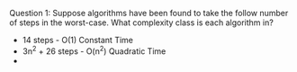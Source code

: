 Question 1: Suppose algorithms have been found to take the follow number of steps in the worst-case. What complexity class is each algorithm in?

- 14 steps - O(1) Constant Time
- 3n$^2$ + 26 steps - O(n$^2$) Quadratic Time
- 